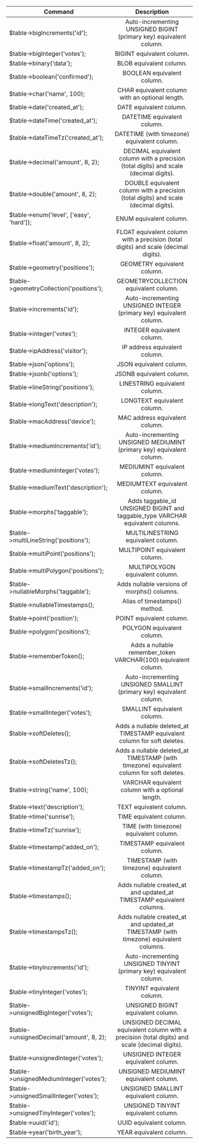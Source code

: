 | Command | Description |
|---------|:-----------:|
|$table->bigIncrements('id');  |      Auto-incrementing UNSIGNED BIGINT (primary key) equivalent column.  |
|$table->bigInteger('votes');  |      BIGINT equivalent column.  |
|$table->binary('data');  |   BLOB equivalent column.  |
|$table->boolean('confirmed');  |     BOOLEAN equivalent column.  |
|$table->char('name', 100);  |    CHAR equivalent column with an optional length.  |
|$table->date('created_at');  |   DATE equivalent column.  |
|$table->dateTime('created_at');  |   DATETIME equivalent column.  |
|$table->dateTimeTz('created_at');  |     DATETIME (with timezone) equivalent column.  |
|$table->decimal('amount', 8, 2);  |      DECIMAL equivalent column with a precision (total digits) and scale (decimal digits).  |
|$table->double('amount', 8, 2);  |   DOUBLE equivalent column with a precision (total digits) and scale (decimal digits).  |
|$table->enum('level', ['easy', 'hard']);  |      ENUM equivalent column.  |
|$table->float('amount', 8, 2);  |    FLOAT equivalent column with a precision (total digits) and scale (decimal digits).  |
|$table->geometry('positions');  |    GEOMETRY equivalent column.  |
|$table->geometryCollection('positions');  |      GEOMETRYCOLLECTION equivalent column.  |
|$table->increments('id');  |     Auto-incrementing UNSIGNED INTEGER (primary key) equivalent column.  |
|$table->integer('votes');  |     INTEGER equivalent column.  |
|$table->ipAddress('visitor');  |     IP address equivalent column.  |
|$table->json('options');  |      JSON equivalent column.  |
|$table->jsonb('options');  |     JSONB equivalent column.  |
|$table->lineString('positions');  |      LINESTRING equivalent column.  |
|$table->longText('description');  |      LONGTEXT equivalent column.  |
|$table->macAddress('device');  |     MAC address equivalent column.  |
|$table->mediumIncrements('id');  |   Auto-incrementing UNSIGNED MEDIUMINT (primary key) equivalent column.  |
|$table->mediumInteger('votes');  |   MEDIUMINT equivalent column.  |
|$table->mediumText('description');  |    MEDIUMTEXT equivalent column.  |
|$table->morphs('taggable');  |   Adds taggable_id UNSIGNED BIGINT and  taggable_type VARCHAR equivalent columns.  |
|$table->multiLineString('positions');  |     MULTILINESTRING equivalent column.  |
|$table->multiPoint('positions');  |      MULTIPOINT equivalent column.  |
|$table->multiPolygon('positions');  |    MULTIPOLYGON equivalent column.  |
|$table->nullableMorphs('taggable');  |   Adds nullable versions of morphs() columns.  |
|$table->nullableTimestamps();  |     Alias of timestamps() method.  |
|$table->point('position');  |    POINT equivalent column.  |
|$table->polygon('positions');  |     POLYGON equivalent column.  |
|$table->rememberToken();  |      Adds a nullable remember_token VARCHAR(100) equivalent column.  |
|$table->smallIncrements('id');  |    Auto-incrementing UNSIGNED SMALLINT (primary key) equivalent column.  |
|$table->smallInteger('votes');  |    SMALLINT equivalent column.  |
|$table->softDeletes();  |    Adds a nullable deleted_at TIMESTAMP equivalent column for soft deletes.  |
|$table->softDeletesTz();  |      Adds a nullable deleted_at TIMESTAMP (with timezone) equivalent column for soft deletes.  |
|$table->string('name', 100);  |      VARCHAR equivalent column with a optional length.  |
|$table->text('description');  |      TEXT equivalent column.  |
|$table->time('sunrise');  |      TIME equivalent column.  |
|$table->timeTz('sunrise');  |    TIME (with timezone) equivalent column.  |
|$table->timestamp('added_on');  |    TIMESTAMP equivalent column.  |
|$table->timestampTz('added_on');  |      TIMESTAMP (with timezone) equivalent column.  |
|$table->timestamps();  |     Adds nullable created_at and updated_at TIMESTAMP equivalent columns.  |
|$table->timestampsTz();  |   Adds nullable created_at and updated_at TIMESTAMP (with timezone) equivalent columns.  |
|$table->tinyIncrements('id');  |     Auto-incrementing UNSIGNED TINYINT (primary key) equivalent column.  |
|$table->tinyInteger('votes');  |     TINYINT equivalent column.  |
|$table->unsignedBigInteger('votes');  |      UNSIGNED BIGINT equivalent column.  |
|$table->unsignedDecimal('amount', 8, 2);  |      UNSIGNED DECIMAL equivalent column with a precision (total digits) and scale (decimal digits).  |
|$table->unsignedInteger('votes');  |     UNSIGNED INTEGER equivalent column.  |
|$table->unsignedMediumInteger('votes');  |   UNSIGNED MEDIUMINT equivalent column.  |
|$table->unsignedSmallInteger('votes');  |    UNSIGNED SMALLINT equivalent column.  |
|$table->unsignedTinyInteger('votes');  |     UNSIGNED TINYINT equivalent column.  |
|$table->uuid('id');  |   UUID equivalent column.  |
|$table->year('birth_year');  |   YEAR equivalent column.  |
